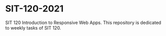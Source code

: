 # SIT-120-2021
SIT 120 Introduction to Responsive Web Apps. 
This repository is dedicated to weekly tasks of SIT 120.
